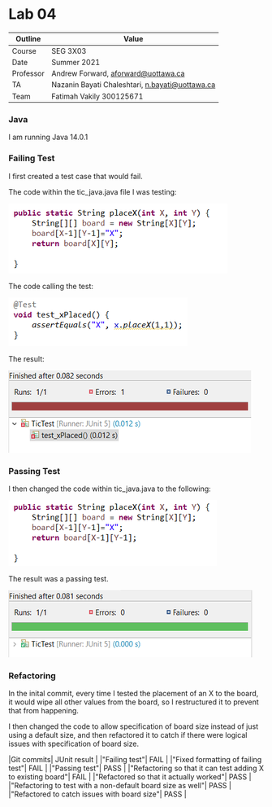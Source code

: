 # Lab 04
| Outline | Value |
| --- | --- |
| Course | SEG 3X03 |
| Date | Summer 2021 |
| Professor | Andrew Forward, aforward@uottawa.ca |
| TA | Nazanin Bayati Chaleshtari, n.bayati@uottawa.ca|
| Team | Fatimah Vakily 300125671 |



### Java
I am running Java 14.0.1

### Failing Test

I first created a test case that would fail.

The code within the tic_java.java file I was testing:

![failing test](assets/3.PNG)

The code calling the test:

![failing test](assets/2.PNG)

The result:

![failing test](assets/1.PNG)




### Passing Test

I then changed the code within tic_java.java to the following:

![passing test](assets/4.PNG)


The result was a passing test.

![passing test result](assets/5.PNG)



### Refactoring

In the inital commit, every time I tested the placement of an X to the board, it would wipe all other values from the board, so I restructured it to prevent that from happening.

I then changed the code to allow specification of board size instead of just using a default size, and then refactored it to catch if there were logical issues with specification of board size.


|Git commits| JUnit result |
|"Failing test"| FAIL |
|"Fixed formatting of failing test"| FAIL |
|"Passing test"| PASS |
|"Refactoring so that it can test adding X to existing board"| FAIL |
|"Refactored so that it actually worked"| PASS |
|"Refactoring to test with a non-default board size as well"| PASS |
|"Refactored to catch issues with board size"| PASS |
